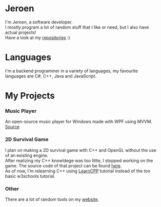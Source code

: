 # Jeroen
I'm Jeroen, a software developer.<br>
I mostly program a lot of random stuff that I like or need, but I also have actual projects!<br>
Have a look at my <a href="https://github.com/JrnJ?tab=repositories">repositories</a> :)

<h1>Languages</h1>
I'm a backend programmer in a variety of languages, my favourite languages are C#, C++, Java and JavaScript.<br>

# My Projects
<h3>Music Player</h3>
An open-source music player for Windows made with WPF using MVVM.<br>
<a href="https://github.com/JrnJ/MusicPlayer/">Source</a>

<h3>2D Survival Game</h3>
I plan on making a 2D survival game with C++ and OpenGL without the use of an existing engine.<br>
After realizing my C++ knowldege was too little, I stopped working on the game. The source code of that project can be found <a href="https://tools.jeroenj.com/">here</a>.<br>
As of now, I'm relearning C++ using <a href="https://learncpp.com/">LearnCPP</a> tutorial instead of the too basic w3schools tutorial.

<h3>Other</h3>
There are a lot of random tools on my <a href="https://tools.jeroenj.com/">website</a>.
